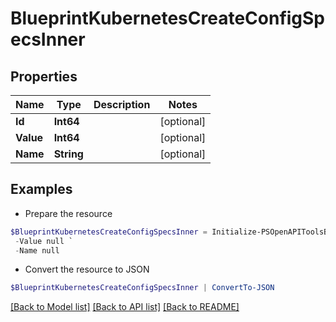 # BlueprintKubernetesCreateConfigSpecsInner
## Properties

Name | Type | Description | Notes
------------ | ------------- | ------------- | -------------
**Id** | **Int64** |  | [optional] 
**Value** | **Int64** |  | [optional] 
**Name** | **String** |  | [optional] 

## Examples

- Prepare the resource
```powershell
$BlueprintKubernetesCreateConfigSpecsInner = Initialize-PSOpenAPIToolsBlueprintKubernetesCreateConfigSpecsInner  -Id null `
 -Value null `
 -Name null
```

- Convert the resource to JSON
```powershell
$BlueprintKubernetesCreateConfigSpecsInner | ConvertTo-JSON
```

[[Back to Model list]](../README.md#documentation-for-models) [[Back to API list]](../README.md#documentation-for-api-endpoints) [[Back to README]](../README.md)

